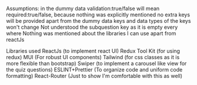 Assumptions:
in the dummy data validation:true/false will mean required:true/false, because nothing was explicitly mentioned
no extra keys will be provided apart from the dummy data keys and data types of the keys won't change
Not understood the subquestion key as it is empty every where
Nothing was mentioned about the libraries I can use apart from reactJs

Libraries used
ReactJs (to implement react UI)
Redux Tool Kit (for using redux)
MUI (For robust UI components)
Tailwind (for css classes as it is more flexible than bootstrap)
Swiper (to implement a carousel like view for the quiz questions)
ESLINT+Prettier (To organize code and uniform code formatting)
React-Router (Just to show I'm comfortable with this as well)
